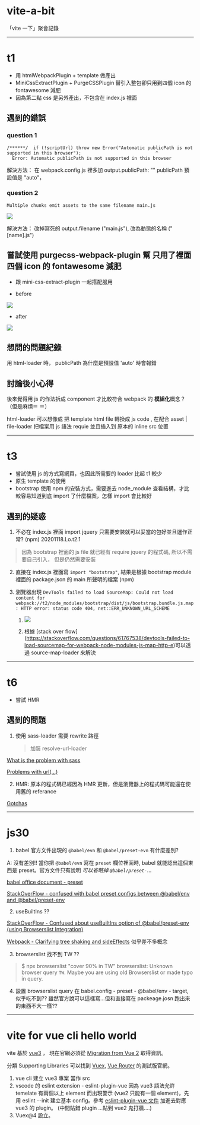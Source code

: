 # vite-a-bit

「vite 一下」聚會記錄

---

# t1

- 用 htmlWebpackPlugin + template 做產出
- MiniCssExtractPlugin + PurgeCSSPlugin 替引入整包卻只用到四個 icon 的 fontawesome 減肥
- 因為第二點 css 是另外產出，不包含在 index.js 裡面

## 遇到的錯誤

### question 1

```
/******/  if (!scriptUrl) throw new Error("Automatic publicPath is not supported in this browser");                            ^
  Error: Automatic publicPath is not supported in this browser
```

解決方法： 在 webpack.config.js 裡多加 output.publicPath: ""
publicPath 預設值是 "auto"，

### question 2

```
Multiple chunks emit assets to the same filename main.js
```

![](./README-image/t1/error-some-name.png)

解決方法： 改掉寫死的 output.filename ("main.js"), 改為動態的名稱 ("[name].js")

## 嘗試使用 purgecss-webpack-plugin 幫 只用了裡面四個 icon 的 fontawesome 減肥

- 跟 mini-css-extract-plugin 一起搭配服用

- before

![](./README-image/t1/before.png)

- after

![](./README-image/t1/after.png)

## 想問的問題紀錄

用 html-loader 時， publicPath 為什麼是預設值 'auto' 時會報錯

## 討論後小心得

後來覺得用 js 的作法拆成 component 才比較符合 webpack 的 **模組化**概念？ （但是麻煩＝ ＝）

html-loader 可以想像成 把 template html file 轉換成 js code ,
在配合 asset | file-loader 把檔案用 js 語法 requie 並且插入到 原本的 inline src 位置

---

# t3

- 嘗試使用 js 的方式寫網頁，也因此所需要的 loader 比起 t1 較少
- 原生 template 的使用
- bootstrap 使用 npm 的安裝方式，需要進去 node_module 查看結構，才比較容易知道到底 import 了什麼檔案，怎樣 import 會比較好

## 遇到的疑惑

1. 不必在 index.js 裡面 import jquery 只需要安裝就可以妥當的包好並且運作正常? (npm) 20201118.Lo.t2.1

> 因為 bootstrap 裡面的 js file 就已經有 require jquery 的程式碼, 所以不需要自己引入， 但是仍然需要安裝

2. 直接在 index.js 裡面寫 `import "bootstrap"`, 結果是根據 bootstrap module 裡面的 package.json 的 main 所聲明的檔案 (npm)

3. 瀏覽器出現 `DevTools failed to load SourceMap: Could not load content for webpack://t2/node_modules/bootstrap/dist/js/bootstrap.bundle.js.map: HTTP error: status code 404, net::ERR_UNKNOWN_URL_SCHEME`

   1. ![]("./README-image/t3/screenShot.png")

   1. 根據 [stack over flow] (https://stackoverflow.com/questions/61767538/devtools-failed-to-load-sourcemap-for-webpack-node-modules-js-map-http-e)可以透過 source-map-loader 來解決

---

# t6

- 嘗試 HMR

## 遇到的問題

1. 使用 sass-loader 需要 rewrite 路徑
   > 加裝 resolve-url-loader

[What is the problem with sass](https://github.com/bholloway/resolve-url-loader/blob/v4-development/packages/resolve-url-loader/README.md#whats-the-problem-with-sass)

[Problems with url(...)](https://github.com/webpack-contrib/sass-loader#problems-with-url)

2. HMR: 原本的程式碼已經因為 HMR 更新，但是瀏覽器上的程式碼可能還在使用舊的 referance

[Gotchas](https://webpack.js.org/guides/hot-module-replacement/#gotchas)

---

# js30

1. babel 官方文件出現的 `@babel/evn` 和 `@babel/preset-evn` 有什麼差別?

A: 沒有差別!! 當你把 `@babel/evn` 寫在 `preset` 欄位裡面時, babel 就能認出這個東西是 preset。官方文件只有說明 _可以省略掉 `@babel/preset-`_...

[babel office document - preset](https://stackoverflow.com/questions/56108110/confused-with-babel-preset-configs-between-babel-env-and-babel-preset-env)

[StackOverFlow - confused with babel preset configs between @babel/env and @babel/preset-env](https://stackoverflow.com/questions/56108110/confused-with-babel-preset-configs-between-babel-env-and-babel-preset-env)

2. useBuiltIns ??

[StackOverFlow - Confused about useBuiltIns option of @babel/preset-env (using Browserslist Integration)](https://stackoverflow.com/questions/52625979/confused-about-usebuiltins-option-of-babel-preset-env-using-browserslist-integ)

[Webpack - Clarifying tree shaking and sideEffects](https://webpack.js.org/guides/tree-shaking/#clarifying-tree-shaking-and-sideeffects)
似乎差不多概念

3. browserslist 找不到 TW ??

> $ npx browserslist "cover 90% in TW"
> browserslist: Unknown browser query `TW`. Maybe you are using old Browserslist or made typo in query.

4. 設置 browserslist query 在 babel.config - preset - @babel/env - target, 似乎吃不到?? 雖然官方說可以這樣寫...但和直接寫在 packeage.josn 跑出來的東西不大一樣??

---

# vite for vue cli hello world

vite 基於 [vue3](https://v3.vuejs.org/guide/migration/introduction.html) ，
現在官網必須從 [Migration from Vue 2](https://v3.vuejs.org/guide/migration/introduction.html) 取得資訊。

分類 Supporting Libraries 可以找到 [Vuex](https://next.vuex.vuejs.org/), [Vue Router](https://next.router.vuejs.org/) 的測試版官網。

1. vue cli 建立 vue3 專案 當作 src
2. vscode 的 eslint extension - eslint-plugin-vue 因為 vue3 語法允許 temelate 有兩個以上 element 而出現警示 (vue2 只能有一個 element)，先用 eslint --init 建立基本 config。參考 [eslint-plugin-vue 文件](https://eslint.vuejs.org/user-guide/#installation) 加進去對應 vue3 的 plugin。 (中間貼錯 plugin ...貼到 vue2 鬼打牆....)
3. Vuex@4 設立。
